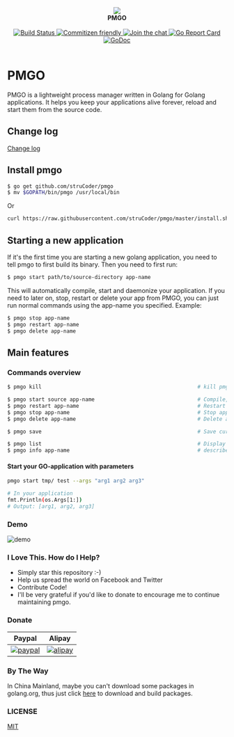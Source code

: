 <div align="center">
<a>
   <img src="https://i.loli.net/2018/12/06/5c08b9a294c29.png">
</a>
<br/>
<b>PMGO</b>
<br/><br/>
<a href="https://circleci.com/gh/struCoder/pmgo">
<img src="https://circleci.com/gh/struCoder/pmgo.svg?&style=shield&circle-token=0fa8ccfc85928edc54a0d7d848cbc784e31813ff" alt="Build Status">
</a>

<a href="http://commitizen.github.io/cz-cli">
  <img src="https://img.shields.io/badge/commitizen-friendly-brightgreen.svg" alt="Commitizen friendly" />
</a>

<a href="https://gitter.im/getpmgo/Lobby?utm_source=badge&utm_medium=badge&utm_campaign=pr-badge&utm_content=badge">
  <img src="https://badges.gitter.im/getpmgo/Lobby.svg" alt="Join the chat" />
</a>

<a href="https://goreportcard.com/report/github.com/struCoder/pmgo">
  <img src="https://goreportcard.com/badge/github.com/struCoder/pmgo" alt="Go Report Card" />
</a>

<a href="https://godoc.org/github.com/struCoder/pmgo">
  <img src="https://godoc.org/github.com/struCoder/pmgo?status.svg" alt="GoDoc" />
</a>
<br/><br/>
</div>


# PMGO 
PMGO is a lightweight process manager written in Golang for Golang applications. It helps you keep your applications alive forever, reload and start them from the source code.



## Change log

[Change log](./changelog.md)


## Install pmgo

```bash
$ go get github.com/struCoder/pmgo
$ mv $GOPATH/bin/pmgo /usr/local/bin
```

Or
```bash
curl https://raw.githubusercontent.com/struCoder/pmgo/master/install.sh | sh
```


## Starting a new application
If it's the first time you are starting a new golang application, you need to tell pmgo to first build its binary. Then you need to first run:
```bash
$ pmgo start path/to/source-directory app-name
```

This will automatically compile, start and daemonize your application. If you need to later on, stop, restart or delete your app from PMGO, you can just run normal commands using the app-name you specified. Example:
```bash
$ pmgo stop app-name
$ pmgo restart app-name
$ pmgo delete app-name
```

## Main features

### Commands overview

```bash
$ pmgo kill                                                  # kill pmgo daemon process

$ pmgo start source app-name                                 # Compile, start, daemonize and auto  restart application.
$ pmgo restart app-name                                      # Restart a previously saved process
$ pmgo stop app-name                                         # Stop application.
$ pmgo delete app-name                                       # Delete application forever.

$ pmgo save                                                  # Save current process list

$ pmgo list                                                  # Display status for each app.
$ pmgo info app-name                                         # describe importance parameters of a process name
```

#### Start your GO-application with parameters
```bash
pmgo start tmp/ test --args "arg1 arg2 arg3"

# In your application
fmt.Println(os.Args[1:])
# Output: [arg1, arg2, arg3]
```

### Demo
![demo](https://i.loli.net/2018/12/06/5c08bbd407b35.png)

### I Love This. How do I Help?

- Simply star this repository :-)
- Help us spread the world on Facebook and Twitter
- Contribute Code!
- I'll be very grateful if you'd like to donate to encourage me to continue maintaining pmgo.

### Donate

|      **Paypal**       |        **Alipay**         |
| :------------------------: | :------------------------: |
| [![paypal](https://img.shields.io/badge/Donate-PayPal-green.svg)](https://www.paypal.me/strucoder) | [![alipay](https://img.shields.io/badge/Donate-alipay-blue.svg)](https://i.loli.net/2018/11/29/5bff95e2d29df.png) |

### By The Way
In China Mainland, maybe you can't download some packages in golang.org, thus just click [here](https://gopm.io/download) to download and build packages.
### LICENSE

[MIT](https://github.com/struCoder/pmgo/blob/master/LICENSE)

